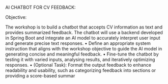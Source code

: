 AI CHATBOT FOR CV FEEDBACK:

Objective:

The workshop is to build a chatbot that accepts CV information as text and provides
summarized feedback. The chatbot will use a backend developed in Spring Boot and
integrate an AI model to accurately interpret user input and generate precise text responses.
• Define an appropriate system instruction that aligns with the workshop objective to
guide the AI model in generating concise and meaningful feedback.
• Fine-tune the chatbot by testing it with varied inputs, analysing results, and
iteratively optimizing responses.
• (Optional Task): Format the output feedback to enhance readability and usability,
such as categorizing feedback into sections or providing a score-based summar